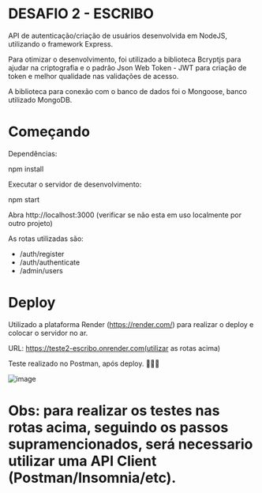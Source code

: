 # DESAFIO 2 - ESCRIBO

API de autenticação/criação de usuários desenvolvida em NodeJS, utilizando o framework Express.

Para otimizar o desenvolvimento, foi utilizado a biblioteca Bcryptjs para ajudar na criptografia e o padrão Json Web Token - JWT para criação de token e melhor qualidade nas validações de acesso.

A biblioteca para conexão com o banco de dados foi o Mongoose, banco utilizado MongoDB.

# Começando

Dependências:

npm install

Executar o servidor de desenvolvimento:

npm start

Abra http://localhost:3000 (verificar se não esta em uso localmente por outro projeto)

As rotas utilizadas são:

- /auth/register
- /auth/authenticate
- /admin/users

# Deploy

Utilizado a plataforma Render (https://render.com/) para realizar o deploy e colocar o servidor no ar.

URL: https://teste2-escribo.onrender.com(utilizar as rotas acima)

Teste realizado no Postman, após deploy. 🎉🎊✨

![image](https://github.com/MicaelJr/Teste2-Escribo/assets/43708135/ee4fc238-1303-4d34-8ae7-ae765e66601e)


# Obs: para realizar os testes nas rotas acima, seguindo os passos supramencionados, será necessario utilizar uma API Client (Postman/Insomnia/etc).
